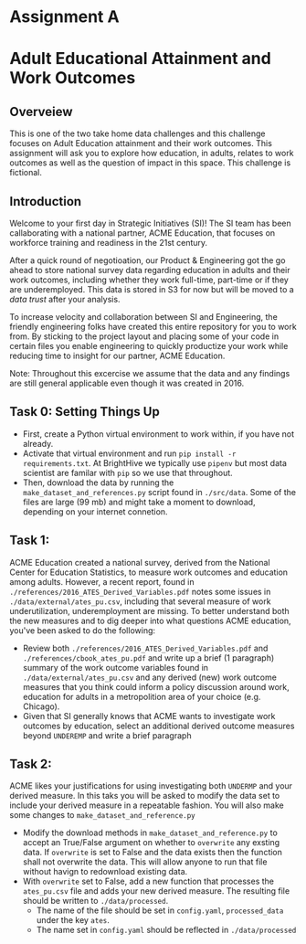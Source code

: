 # Assignment A
# Adult Educational Attainment and Work Outcomes

## Overveiew
This is one of the two take home data challenges and this challenge focuses on Adult Education attainment and their work outcomes. This assignment will ask you to explore how education, in adults, relates to work outcomes as well as the question of impact in this space. This challenge is fictional.

## Introduction
Welcome to your first day in Strategic Initiatives (SI)! The SI team has been callaborating with a national partner, ACME Education, that focuses on workforce training and readiness in the 21st century.

After a quick round of negotioation, our Product & Engineering got the go ahead to store national survey data regarding education in adults and their work outcomes, including whether they work full-time, part-time or if they are underemployed. This data is stored in S3 for now but will be moved to a _data trust_ after your analysis.

To increase velocity and collaboration between SI and Engineering, the friendly engineering folks have created this entire repository for you to work from. By sticking to the project layout and placing some of your code in certain files you enable engineering to quickly productize your work while reducing time to insight for our partner, ACME Education.

Note: Throughout this excercise we assume that the data and any findings are still general applicable even though it was created in 2016.

## Task 0: Setting Things Up

* First, create a Python virtual environment to work within, if you have not already.
* Activate that virtual environment and run `pip install -r requirements.txt`. At BrightHive we typically use `pipenv` but most data scientist are familar with `pip` so we use that throughout.
* Then, download the data by running the `make_dataset_and_references.py` script found in `./src/data`. Some of the files are large (99 mb) and might take a moment to download, depending on your internet connetion.

## Task 1:

ACME Education created a national survey, derived from the National Center for Education Statistics, to measure work outcomes and education among adults. However, a recent report, found in `./references/2016_ATES_Derived_Variables.pdf` notes some issues in `./data/external/ates_pu.csv`, including that several measure of work underutilization, underemployment are missing. To better understand both the new measures and to dig deeper into what questions ACME education, you've been asked to do the following:

* Review both `./references/2016_ATES_Derived_Variables.pdf` and `./references/cbook_ates_pu.pdf` and write up a brief (1 paragraph) summary of the work outcome variables found in `./data/external/ates_pu.csv` and any derived (new) work outcome measures that you think could inform a policy discussion around work, education for adults in a metropolition area of your choice (e.g. Chicago).
* Given that SI generally knows that ACME wants to investigate work outcomes by education, select an additional derived outcome measures beyond `UNDEREMP` and write a brief paragraph

## Task 2:
ACME likes your justifications for using investigating both `UNDERMP` and your derived measure. In this taks you will be asked to modify the data set to include your derived measure in a repeatable fashion. You will also make some changes to `make_dataset_and_reference.py`

* Modify the download methods in `make_dataset_and_reference.py` to accept an True/False argument on whether to `overwrite` any exsting data. If `overwrite` is set to False and the data exists then the function shall not overwrite the data. This will allow anyone to run that file without havign to redownload existing data.
* With `overwrite` set to False, add a new function that processes the `ates_pu.csv` file and adds your new derived measure. The resulting file should be written to `./data/processed`. 
  * The name of the file should be set in `config.yaml`, `processed_data` under the key `ates`.
  * The name set in `config.yaml` should be reflected in `./data/processed`
